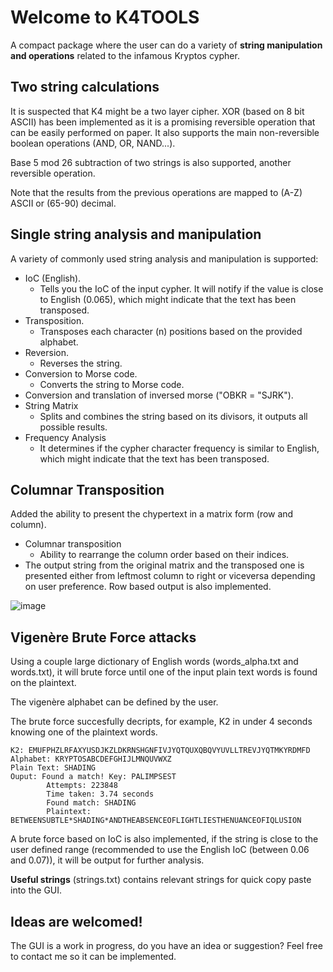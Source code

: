 # Welcome to K4TOOLS

A compact package where the user can do a variety of **string manipulation and operations** related to the infamous Kryptos cypher.


## Two string calculations

It is suspected that K4 might be a two layer cipher. XOR (based on 8 bit ASCII) has been implemented as it is a promising reversible operation that can be easily performed on paper. It also supports the main non-reversible boolean operations (AND, OR, NAND...).

Base 5 mod 26 subtraction of two strings is also supported, another reversible operation. 

Note that the results from the previous operations are mapped to (A-Z) ASCII or (65-90) decimal.

## Single string analysis and manipulation

A variety of commonly used string analysis and manipulation is supported:
- IoC (English).
	- Tells you the IoC of the input cypher. It will notify if the value is close to English (0.065), which might indicate that the text has been transposed.
- Transposition.
	- Transposes each character (n) positions based on the provided alphabet.
- Reversion.
	- Reverses the string.
- Conversion to Morse code.
	 - Converts the string to Morse code.
- Conversion and translation of inversed morse ("OBKR = "SJRK").
- String Matrix
	- Splits and combines the string based on its divisors, it outputs all possible results.
- Frequency Analysis
	- It determines if the cypher character frequency is similar to English, which might indicate that the text has been transposed.

## Columnar Transposition

Added the ability to present the chypertext in a matrix form (row and column).
- Columnar transposition
  	- Ability to rearrange the column order based on their indices.
- The output string from the original matrix and the transposed one is presented either from leftmost column to right or viceversa depending on user preference. Row based output is also implemented.
  
![image](https://github.com/user-attachments/assets/8ba84f74-d06a-45b0-b393-e5c424578470)

## Vigenère Brute Force attacks

Using a couple large dictionary of English words (words_alpha.txt and words.txt), it will brute force until one of the input plain text words is found on the plaintext.

The vigenère alphabet can be defined by the user.

The brute force succesfully decripts, for example, K2 in under 4 seconds knowing one of the plaintext words.

	K2: EMUFPHZLRFAXYUSDJKZLDKRNSHGNFIVJYQTQUXQBQVYUVLLTREVJYQTMKYRDMFD
	Alphabet: KRYPTOSABCDEFGHIJLMNQUVWXZ
	Plain Text: SHADING
	Ouput: Found a match! Key: PALIMPSEST
			Attempts: 223848
			Time taken: 3.74 seconds
			Found match: SHADING
			Plaintext: BETWEENSUBTLE*SHADING*ANDTHEABSENCEOFLIGHTLIESTHENUANCEOFIQLUSION
	
A brute force based on IoC is also implemented, if the string is close to the user defined range (recommended to use the English IoC (between 0.06 and 0.07)), it will be output for further analysis.

**Useful strings** (strings.txt) contains relevant strings for quick copy paste into the GUI.

## Ideas are welcomed!
The GUI is a work in progress, do you have an idea or suggestion? Feel free to contact me so it can be implemented.

